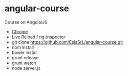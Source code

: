 # angular-course
Course on AngularJS

* [Chrome](https://www.google.it/chrome/browser/desktop/)
* [Live Reload](https://chrome.google.com/webstore/detail/livereload/jnihajbhpnppcggbcgedagnkighmdlei) / [ng-inspector](https://chrome.google.com/webstore/detail/ng-inspector-for-angularj/aadgmnobpdmgmigaicncghmmoeflnamj)
* git clone https://github.com/EsisSrL /angular-course.git
* npm install
* bower install
* grunt release
* grunt watch
* node server.js

